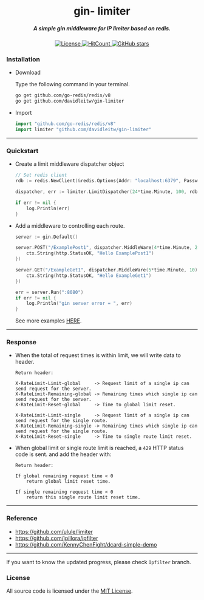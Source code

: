 <h1 align="center">gin- limiter</h1>
<h5 align="center">A simple gin middleware for IP limiter based on redis.</h5>

<p align="center">
    <a href="https://www.gnu.org/licenses/"> 
        <img src="https://img.shields.io/github/license/davidleitw/goGamer.svg" alt="License">
    </a>
    <a href="http://hits.dwyl.io/davidleitw/gin-limiter">
        <img src=http://hits.dwyl.io/davidleitw/gin-limiter.svg alt="HitCount">
    </a>
    <a href="https://github.com/davidleitw/gin-limiter/stargazers"> 
        <img src="https://img.shields.io/github/stars/davidleitw/gin-limiter" alt="GitHub stars">
    </a>
</p>

### Installation
- Download

    Type the following command in your terminal.
    ```bash
    go get github.com/go-redis/redis/v8
    go get github.com/davidleitw/gin-limiter 
    ``` 

- Import
    ```go 
    import "github.com/go-redis/redis/v8"
    import limiter "github.com/davidleitw/gin-limiter"
    ```

---

### Quickstart

- Create a limit middleware dispatcher object
    ```go
    // Set redis client
    rdb := redis.NewClient(&redis.Options{Addr: "localhost:6379", Password: "", DB: 0})

    dispatcher, err := limiter.LimitDispatcher(24*time.Minute, 100, rdb)

    if err != nil {
        log.Println(err)
    }

    ```

- Add a middleware to controlling each route. 
    ```go
    server := gin.Default()

    server.POST("/ExamplePost1", dispatcher.MiddleWare(4*time.Minute, 20), func(ctx *gin.Context) {
		ctx.String(http.StatusOK, "Hello ExamplePost1")
	})

	server.GET("/ExampleGet1", dispatcher.MiddleWare(5*time.Minute, 10), func(ctx *gin.Context) {
		ctx.String(http.StatusOK, "Hello ExampleGet1")
	})

	err = server.Run(":8080")
	if err != nil {
		log.Println("gin server error = ", err)
	}
    ```


    See more examples [HERE](https://github.com/davidleitw/gin-limiter/blob/master/Example). 

---

### Response 
- When the total of request times is within limit, we will write data to header.
    ```
    Return header:

    X-RateLimit-Limit-global     -> Request limit of a single ip can send request for the server. 
    X-RateLimit-Remaining-global -> Remaining times which single ip can send request for the server.
    X-RateLimit-Reset-global     -> Time to global limit reset. 

    X-RateLimit-Limit-single     -> Request limit of a single ip can send request for the single route.
    X-RateLimit-Remaining-single -> Remaining times which single ip can send request for the single route.
    X-RateLimit-Reset-single     -> Time to single route limit reset. 

    ```

- When global limit or single route limit is reached, a `429` HTTP status code is sent.
    and add the header with:
    ```shell
    Return header:
    
    If global remaining request time < 0
        return global limit reset time. 

    If single remaining request time < 0
        return this single route limit reset time.
    ```

<hr>

### Reference
- https://github.com/ulule/limiter
- https://github.com/jpillora/ipfilter
- https://github.com/KennyChenFight/dcard-simple-demo

<hr>

If you want to know the updated progress, please check `Ipfilter` branch. 

### License

All source code is licensed under the [MIT License](./LICENSE).

